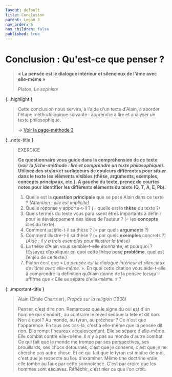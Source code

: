 ```yaml
---
layout: default
title: Conclusion
parent: Leçon 3
nav_order: 5
has_children: false
published: true
---
```

# Conclusion : Qu'est-ce que penser ?

> **« La pensée est le dialogue intérieur et silencieux de l'âme avec elle-même »**
>
> Platon, *Le sophiste*

{: .highlight }
>Cette conclusion nous servira, à l'aide d'un texte d'Alain, à aborder l'étape méthodologique suivante : apprendre à lire et analyser un texte philosophique.
>
> -> [Voir la page-méthode 3](../Methode%203/m3.html)

{: .note-title }
> EXERCICE
> 
> **Ce questionnaire vous guide dans la compréhension de ce texte (*voir la fiche-méthode : lire et comprendre un texte philosophique*). Utilisez des stylos et surligneurs de couleurs différentes pour situer dans le texte les éléments visibles (thèse, arguments, exemples, concepts principaux, etc.). A gauche du texte, prenez de courtes notes pour identifier les différents éléments du texte (Q, T, A, E, Pb).**
> 1. Quelle est la **question principale** que  se pose Alain dans ce texte ? *(Attention : elle est implicite)* <br /> 
> 2.  Quelle réponse y apporte-t-il ? (=  quelle est la **thèse**  du texte ?) <br /> 
> 3.  Quels termes du texte vous paraissent êtres  importants à définir pour le développement des idées de l’auteur ? (= les **concepts**  clés du texte).  <br /> 
> 4.  Comment justifie-t-il sa thèse ? (= par quels **arguments** ?) <br /> 
> 5.  Comment illustre-t-il sa thèse ? (= par quels **exemples**  concrets ?) *(Aide : il y a trois exemples pour illustrer la thèse)* <br />
> 6. La thèse d’Alain vous semble-t-elle étonnante, et pourquoi ? (Essayez d’expliquer en quoi cette thèse pose **problème**, quel est l’enjeu de ce texte.)<br />
> 7. Platon  écrit que « *La pensée est le dialogue intérieur et silencieux de  l’âme avec elle-même.* ». En quoi cette citation vous aide-t-elle à  comprendre la définition qu’Alain donne de la pensée lorsqu’il affirme que « Elle se sépare d'elle-même. » ?

{: .important-title }
> Alain (Émile Chartrier), *Propos sur la religion* (1938)
> 
> Penser, c'est dire non. Remarquez que le signe du oui est d'un homme qui s'endort ; au contraire le réveil secoue la tête et dit non. Non à quoi ? Au monde, au tyran, au prêcheur ? Ce n'est que l'apparence. En tous ces cas-là, c'est à elle-même que la pensée dit non. Elle rompt l'heureux acquiescement. Elle se sépare d'elle-même. Elle combat contre elle-même. Il n'y a pas au monde d'autre combat. Ce qui fait que le monde me trompe par ses perspectives, ses brouillards, ses chocs détournés, c'est que je consens, c'est que je ne cherche pas autre chose. Et ce qui fait que le tyran est maître de moi, c'est que je respecte au lieu d'examiner. Même une doctrine vraie, elle tombe au faux par cette somnolence. C'est par croire que les hommes sont esclaves. Réfléchir, c'est nier ce que l'on croit.
